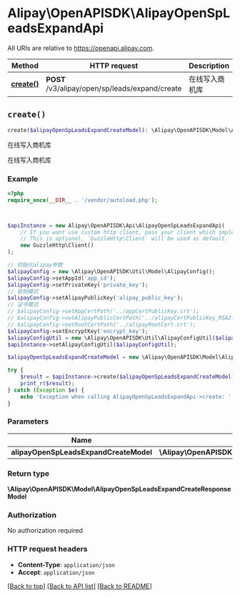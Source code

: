 # Alipay\OpenAPISDK\AlipayOpenSpLeadsExpandApi

All URIs are relative to https://openapi.alipay.com.

Method | HTTP request | Description
------------- | ------------- | -------------
[**create()**](AlipayOpenSpLeadsExpandApi.md#create) | **POST** /v3/alipay/open/sp/leads/expand/create | 在线写入商机库


## `create()`

```php
create($alipayOpenSpLeadsExpandCreateModel): \Alipay\OpenAPISDK\Model\AlipayOpenSpLeadsExpandCreateResponseModel
```

在线写入商机库

在线写入商机库

### Example

```php
<?php
require_once(__DIR__ . '/vendor/autoload.php');



$apiInstance = new Alipay\OpenAPISDK\Api\AlipayOpenSpLeadsExpandApi(
    // If you want use custom http client, pass your client which implements `GuzzleHttp\ClientInterface`.
    // This is optional, `GuzzleHttp\Client` will be used as default.
    new GuzzleHttp\Client()
);

// 初始化alipay参数
$alipayConfig = new \Alipay\OpenAPISDK\Util\Model\AlipayConfig();
$alipayConfig->setAppId('app_id');
$alipayConfig->setPrivateKey('private_key');
// 密钥模式
$alipayConfig->setAlipayPublicKey('alipay_public_key');
// 证书模式
// $alipayConfig->setAppCertPath('../appCertPublicKey.crt');
// $alipayConfig->setAlipayPublicCertPath('../alipayCertPublicKey_RSA2.crt');
// $alipayConfig->setRootCertPath('../alipayRootCert.crt');
$alipayConfig->setEncryptKey('encrypt_key');
$alipayConfigUtil = new \Alipay\OpenAPISDK\Util\AlipayConfigUtil($alipayConfig);
$apiInstance->setAlipayConfigUtil($alipayConfigUtil);

$alipayOpenSpLeadsExpandCreateModel = new \Alipay\OpenAPISDK\Model\AlipayOpenSpLeadsExpandCreateModel(); // \Alipay\OpenAPISDK\Model\AlipayOpenSpLeadsExpandCreateModel

try {
    $result = $apiInstance->create($alipayOpenSpLeadsExpandCreateModel);
    print_r($result);
} catch (Exception $e) {
    echo 'Exception when calling AlipayOpenSpLeadsExpandApi->create: ', $e->getMessage(), PHP_EOL;
}
```

### Parameters

Name | Type | Description  | Notes
------------- | ------------- | ------------- | -------------
 **alipayOpenSpLeadsExpandCreateModel** | **\Alipay\OpenAPISDK\Model\AlipayOpenSpLeadsExpandCreateModel**|  | [optional]

### Return type

**\Alipay\OpenAPISDK\Model\AlipayOpenSpLeadsExpandCreateResponseModel**

### Authorization

No authorization required

### HTTP request headers

- **Content-Type**: `application/json`
- **Accept**: `application/json`

[[Back to top]](#) [[Back to API list]](../../README.md#api-endpoints)
[[Back to README]](../../README.md)
